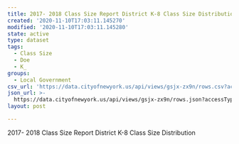 ```yaml
---
title: 2017- 2018 Class Size Report District K-8 Class Size Distribution
created: '2020-11-10T17:03:11.145270'
modified: '2020-11-10T17:03:11.145280'
state: active
type: dataset
tags:
  - Class Size
  - Doe
  - K_
groups:
  - Local Government
csv_url: 'https://data.cityofnewyork.us/api/views/gsjx-zx9n/rows.csv?accessType=DOWNLOAD'
json_url: >-
  https://data.cityofnewyork.us/api/views/gsjx-zx9n/rows.json?accessType=DOWNLOAD
layout: post

---
```

2017- 2018 Class Size Report District K-8 Class Size Distribution
